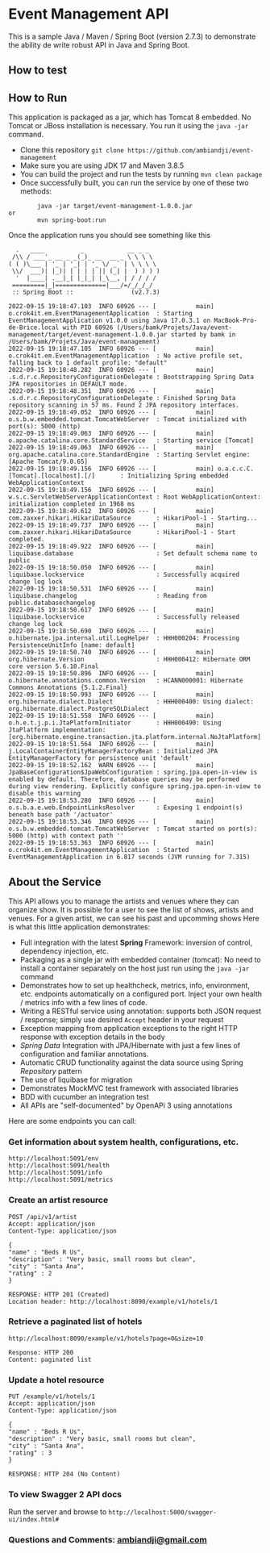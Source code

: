 # Event Management API

This is a sample Java / Maven / Spring Boot (version 2.7.3) to demonstrate the ability de write robust API in Java and Spring Boot.

## How to test

## How to Run

This application is packaged as a jar, which has Tomcat 8 embedded. No Tomcat or JBoss installation is necessary. You run it using the ```java -jar``` command.

* Clone this repository ```git clone https://github.com/ambiandji/event-management```
* Make sure you are using JDK 17 and Maven 3.8.5
* You can build the project and run the tests by running ```mvn clean package```
* Once successfully built, you can run the service by one of these two methods:
```
        java -jar target/event-management-1.0.0.jar
or
        mvn spring-boot:run 
```

Once the application runs you should see something like this

```
  .   ____          _            __ _ _
 /\\ / ___'_ __ _ _(_)_ __  __ _ \ \ \ \
( ( )\___ | '_ | '_| | '_ \/ _` | \ \ \ \
 \\/  ___)| |_)| | | | | || (_| |  ) ) ) )
  '  |____| .__|_| |_|_| |_\__, | / / / /
 =========|_|==============|___/=/_/_/_/
 :: Spring Boot ::                (v2.7.3)

2022-09-15 19:18:47.103  INFO 60926 --- [           main] o.crok4it.em.EventManagementApplication  : Starting EventManagementApplication v1.0.0 using Java 17.0.3.1 on MacBook-Pro-de-Brice.local with PID 60926 (/Users/bamk/Projets/Java/event-management/target/event-management-1.0.0.jar started by bamk in /Users/bamk/Projets/Java/event-management)
2022-09-15 19:18:47.105  INFO 60926 --- [           main] o.crok4it.em.EventManagementApplication  : No active profile set, falling back to 1 default profile: "default"
2022-09-15 19:18:48.282  INFO 60926 --- [           main] .s.d.r.c.RepositoryConfigurationDelegate : Bootstrapping Spring Data JPA repositories in DEFAULT mode.
2022-09-15 19:18:48.351  INFO 60926 --- [           main] .s.d.r.c.RepositoryConfigurationDelegate : Finished Spring Data repository scanning in 57 ms. Found 2 JPA repository interfaces.
2022-09-15 19:18:49.052  INFO 60926 --- [           main] o.s.b.w.embedded.tomcat.TomcatWebServer  : Tomcat initialized with port(s): 5000 (http)
2022-09-15 19:18:49.063  INFO 60926 --- [           main] o.apache.catalina.core.StandardService   : Starting service [Tomcat]
2022-09-15 19:18:49.063  INFO 60926 --- [           main] org.apache.catalina.core.StandardEngine  : Starting Servlet engine: [Apache Tomcat/9.0.65]
2022-09-15 19:18:49.156  INFO 60926 --- [           main] o.a.c.c.C.[Tomcat].[localhost].[/]       : Initializing Spring embedded WebApplicationContext
2022-09-15 19:18:49.156  INFO 60926 --- [           main] w.s.c.ServletWebServerApplicationContext : Root WebApplicationContext: initialization completed in 1968 ms
2022-09-15 19:18:49.612  INFO 60926 --- [           main] com.zaxxer.hikari.HikariDataSource       : HikariPool-1 - Starting...
2022-09-15 19:18:49.737  INFO 60926 --- [           main] com.zaxxer.hikari.HikariDataSource       : HikariPool-1 - Start completed.
2022-09-15 19:18:49.922  INFO 60926 --- [           main] liquibase.database                       : Set default schema name to public
2022-09-15 19:18:50.050  INFO 60926 --- [           main] liquibase.lockservice                    : Successfully acquired change log lock
2022-09-15 19:18:50.531  INFO 60926 --- [           main] liquibase.changelog                      : Reading from public.databasechangelog
2022-09-15 19:18:50.617  INFO 60926 --- [           main] liquibase.lockservice                    : Successfully released change log lock
2022-09-15 19:18:50.690  INFO 60926 --- [           main] o.hibernate.jpa.internal.util.LogHelper  : HHH000204: Processing PersistenceUnitInfo [name: default]
2022-09-15 19:18:50.740  INFO 60926 --- [           main] org.hibernate.Version                    : HHH000412: Hibernate ORM core version 5.6.10.Final
2022-09-15 19:18:50.896  INFO 60926 --- [           main] o.hibernate.annotations.common.Version   : HCANN000001: Hibernate Commons Annotations {5.1.2.Final}
2022-09-15 19:18:50.993  INFO 60926 --- [           main] org.hibernate.dialect.Dialect            : HHH000400: Using dialect: org.hibernate.dialect.PostgreSQLDialect
2022-09-15 19:18:51.558  INFO 60926 --- [           main] o.h.e.t.j.p.i.JtaPlatformInitiator       : HHH000490: Using JtaPlatform implementation: [org.hibernate.engine.transaction.jta.platform.internal.NoJtaPlatform]
2022-09-15 19:18:51.564  INFO 60926 --- [           main] j.LocalContainerEntityManagerFactoryBean : Initialized JPA EntityManagerFactory for persistence unit 'default'
2022-09-15 19:18:52.162  WARN 60926 --- [           main] JpaBaseConfiguration$JpaWebConfiguration : spring.jpa.open-in-view is enabled by default. Therefore, database queries may be performed during view rendering. Explicitly configure spring.jpa.open-in-view to disable this warning
2022-09-15 19:18:53.280  INFO 60926 --- [           main] o.s.b.a.e.web.EndpointLinksResolver      : Exposing 1 endpoint(s) beneath base path '/actuator'
2022-09-15 19:18:53.346  INFO 60926 --- [           main] o.s.b.w.embedded.tomcat.TomcatWebServer  : Tomcat started on port(s): 5000 (http) with context path ''
2022-09-15 19:18:53.363  INFO 60926 --- [           main] o.crok4it.em.EventManagementApplication  : Started EventManagementApplication in 6.817 seconds (JVM running for 7.315)
```

## About the Service

This API allows you to manage the artists and venues where they can organize show. It is possible for a user to see the list of shows, artists and venues. For a given artist, we can see his past and upcomming shows
Here is what this little application demonstrates:

* Full integration with the latest **Spring** Framework: inversion of control, dependency injection, etc.
* Packaging as a single jar with embedded container (tomcat): No need to install a container separately on the host just run using the ``java -jar`` command
* Demonstrates how to set up healthcheck, metrics, info, environment, etc. endpoints automatically on a configured port. Inject your own health / metrics info with a few lines of code.
* Writing a RESTful service using annotation: supports both JSON request / response; simply use desired ``Accept`` header in your request
* Exception mapping from application exceptions to the right HTTP response with exception details in the body
* *Spring Data* Integration with JPA/Hibernate with just a few lines of configuration and familiar annotations.
* Automatic CRUD functionality against the data source using Spring *Repository* pattern
* The use of liquibase for migration
* Demonstrates MockMVC test framework with associated libraries
* BDD with cucumber an integration test
* All APIs are "self-documented" by OpenAPi 3 using annotations

Here are some endpoints you can call:

### Get information about system health, configurations, etc.

```
http://localhost:5091/env
http://localhost:5091/health
http://localhost:5091/info
http://localhost:5091/metrics
```

### Create an artist resource

```
POST /api/v1/artist
Accept: application/json
Content-Type: application/json

{
"name" : "Beds R Us",
"description" : "Very basic, small rooms but clean",
"city" : "Santa Ana",
"rating" : 2
}

RESPONSE: HTTP 201 (Created)
Location header: http://localhost:8090/example/v1/hotels/1
```

### Retrieve a paginated list of hotels

```
http://localhost:8090/example/v1/hotels?page=0&size=10

Response: HTTP 200
Content: paginated list 
```

### Update a hotel resource

```
PUT /example/v1/hotels/1
Accept: application/json
Content-Type: application/json

{
"name" : "Beds R Us",
"description" : "Very basic, small rooms but clean",
"city" : "Santa Ana",
"rating" : 3
}

RESPONSE: HTTP 204 (No Content)
```
### To view Swagger 2 API docs

Run the server and browse to ```http://localhost:5000/swagger-ui/index.html#```

### Questions and Comments: ambiandji@gmail.com

